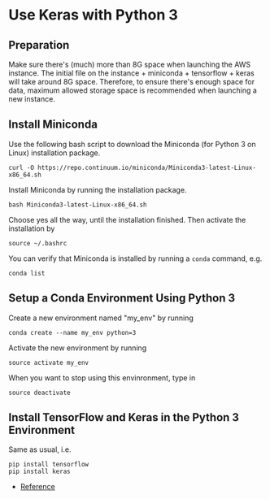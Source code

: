 # Use Keras with Python 3

## Preparation

Make sure there's (much) more than 8G space when launching the AWS instance. The initial file on the instance + miniconda + tensorflow + keras will take around 8G space. Therefore, to ensure there's enough space for data, maximum allowed storage space is recommended when launching a new instance.

## Install Miniconda

Use the following bash script to download the Miniconda (for Python 3 on Linux) installation package.
```
curl -O https://repo.continuum.io/miniconda/Miniconda3-latest-Linux-x86_64.sh
```

Install Miniconda by running the installation package.
```
bash Miniconda3-latest-Linux-x86_64.sh
```

Choose yes all the way, until the installation finished. Then activate the installation by 
```
source ~/.bashrc
```

You can verify that Miniconda is installed by running a ```conda``` command, e.g.
```
conda list
```

## Setup a Conda Environment Using Python 3
Create a new environment named "my_env" by running
```
conda create --name my_env python=3
```
Activate the new environment by running
```
source activate my_env
```
When you want to stop using this envinronment, type in
```
source deactivate
```

## Install TensorFlow and Keras in the Python 3 Environment
Same as usual, i.e.
```
pip install tensorflow
pip install keras
```

* [Reference](https://www.howtoing.com/how-to-install-the-anaconda-python-distribution-on-ubuntu-16-04/)
